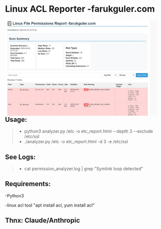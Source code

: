 # Linux ACL Reporter -farukguler.com
<p>
  <img src="https://github.com/faruk-guler/Linux-ACL-Reporter/blob/main/report.jpeg" alt="ACL Logo" width="500" style="float: left;"/>
</p>

## Usage:

>+ python3 analyzer.py /etc -o etc_report.html --depth 3 --exclude /etc/ssl
>+ ./analyzer.py /etc -o etc_report.html -d 3 -e /etc/ssl

## See Logs:
>+ cat permission_analyzer.log | grep "Symlink loop detected"


## Requirements:
-Python3

-linux acl tool "apt install acl, yum install acl"

## Thnx: Claude/Anthropic
